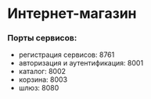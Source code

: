 # Интернет-магазин
### Порты сервисов:
- регистрация сервисов: 8761
- авторизация и аутентификация: 8001
- каталог: 8002
- корзина: 8003
- шлюз: 8080

